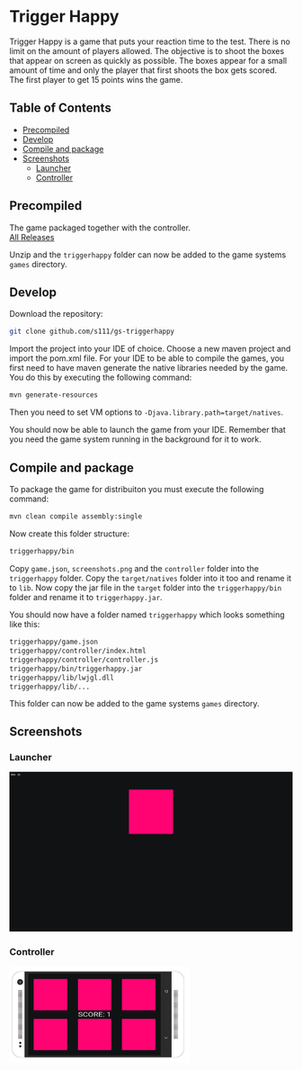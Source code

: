 # Trigger Happy
Trigger Happy is a game that puts your reaction time to the test.
There is no limit on the amount of players allowed.
The objective is to shoot the boxes that appear on screen as quickly as possible.
The boxes appear for a small amount of time and only the player that first shoots the box gets scored.
The first player to get 15 points wins the game.

## Table of Contents

- [Precompiled](#precompiled)
- [Develop](#develop)
- [Compile and package](#compile-and-package)
- [Screenshots](#screenshots)
	- [Launcher](#launcher)
	- [Controller](#controller)

## Precompiled
The game packaged together with the controller.  
[All Releases](https://github.com/s111/gs-triggerhappy/releases)

Unzip and the ```triggerhappy``` folder can now be added to the game systems ```games``` directory.

## Develop
Download the repository:
```sh
git clone github.com/s111/gs-triggerhappy
```

Import the project into your IDE of choice. Choose a new maven project and import the pom.xml file. For your IDE to be able to compile the games, you first need to have maven generate the native libraries needed by the game. You do this by executing the following command:
```sh
mvn generate-resources
```
Then you need to set VM options to ```-Djava.library.path=target/natives```.

You should now be able to launch the game from your IDE. Remember that you need the game system running in the background for it to work.

## Compile and package
To package the game for distribuiton you must execute the following command:
```sh
mvn clean compile assembly:single
```

Now create this folder structure:  
```sh
triggerhappy/bin
```
Copy ```game.json```, ```screenshots.png``` and the ```controller``` folder into the ```triggerhappy``` folder. Copy the ```target/natives``` folder into it too and rename it to ```lib```. Now copy the jar file in the ```target``` folder into the ```triggerhappy/bin``` folder and rename it to ```triggerhappy.jar```.

You should now have a folder named ```triggerhappy``` which looks something like this:
```
triggerhappy/game.json
triggerhappy/controller/index.html
triggerhappy/controller/controller.js
triggerhappy/bin/triggerhappy.jar
triggerhappy/lib/lwjgl.dll
triggerhappy/lib/...
```
This folder can now be added to the game systems ```games``` directory.

## Screenshots

### Launcher
<img src="https://github.com/s111/gamesystem/blob/master/screenshots/triggerhappy.png" width="640">

### Controller
<img src="https://github.com/s111/gamesystem/blob/master/screenshots/triggerhappy_controller.png" width="320">
